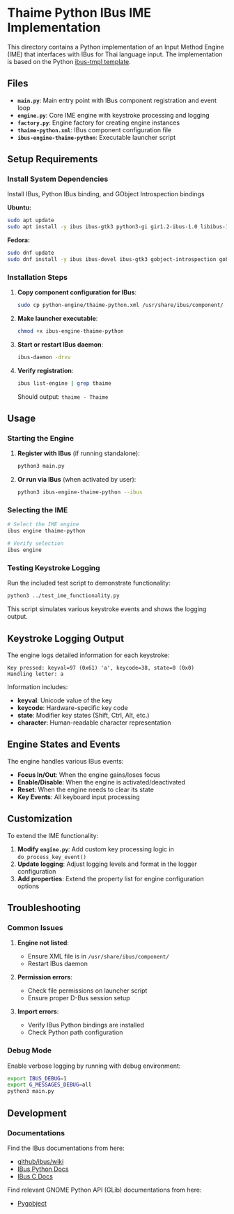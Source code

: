 # Thaime Python IBus IME Implementation

This directory contains a Python implementation of an Input Method Engine (IME) that interfaces with IBus for Thai language input.
The implementation is based on the Python [ibus-tmpl template](https://github.com/phuang/ibus-tmpl).

## Files

- **`main.py`**: Main entry point with IBus component registration and event loop
- **`engine.py`**: Core IME engine with keystroke processing and logging
- **`factory.py`**: Engine factory for creating engine instances
- **`thaime-python.xml`**: IBus component configuration file
- **`ibus-engine-thaime-python`**: Executable launcher script

## Setup Requirements

### Install System Dependencies

Install IBus, Python IBus binding, and GObject Introspection bindings

**Ubuntu:**

```bash
sudo apt update
sudo apt install -y ibus ibus-gtk3 python3-gi gir1.2-ibus-1.0 libibus-1.0-dev
```

**Fedora:**

```bash
sudo dnf update
sudo dnf install -y ibus ibus-devel ibus-gtk3 gobject-introspection gobject-introspection-devel python3-gobject-base python3-gobject-devel
```

### Installation Steps

1. **Copy component configuration for IBus**:
   ```bash
   sudo cp python-engine/thaime-python.xml /usr/share/ibus/component/
   ```

2. **Make launcher executable**:
   ```bash
   chmod +x ibus-engine-thaime-python
   ```

3. **Start or restart IBus daemon**:
   ```bash
   ibus-daemon -drxv
   ```

4. **Verify registration**:
   ```bash
   ibus list-engine | grep thaime
   ```
   Should output: `thaime - Thaime`

## Usage

### Starting the Engine

1. **Register with IBus** (if running standalone):
   ```bash
   python3 main.py
   ```

2. **Or run via IBus** (when activated by user):
   ```bash
   python3 ibus-engine-thaime-python --ibus
   ```

### Selecting the IME

```bash
# Select the IME engine
ibus engine thaime-python

# Verify selection
ibus engine
```

### Testing Keystroke Logging

Run the included test script to demonstrate functionality:

```bash
python3 ../test_ime_functionality.py
```

This script simulates various keystroke events and shows the logging output.

## Keystroke Logging Output

The engine logs detailed information for each keystroke:

```
Key pressed: keyval=97 (0x61) 'a', keycode=38, state=0 (0x0)
Handling letter: a
```

Information includes:
- **keyval**: Unicode value of the key
- **keycode**: Hardware-specific key code
- **state**: Modifier key states (Shift, Ctrl, Alt, etc.)
- **character**: Human-readable character representation

## Engine States and Events

The engine handles various IBus events:

- **Focus In/Out**: When the engine gains/loses focus
- **Enable/Disable**: When the engine is activated/deactivated
- **Reset**: When the engine needs to clear its state
- **Key Events**: All keyboard input processing

## Customization

To extend the IME functionality:

1. **Modify `engine.py`**: Add custom key processing logic in `do_process_key_event()`
2. **Update logging**: Adjust logging levels and format in the logger configuration
3. **Add properties**: Extend the property list for engine configuration options

## Troubleshooting

### Common Issues

1. **Engine not listed**: 
   - Ensure XML file is in `/usr/share/ibus/component/`
   - Restart IBus daemon

2. **Permission errors**:
   - Check file permissions on launcher script
   - Ensure proper D-Bus session setup

3. **Import errors**:
   - Verify IBus Python bindings are installed
   - Check Python path configuration

### Debug Mode

Enable verbose logging by running with debug environment:

```bash
export IBUS_DEBUG=1
export G_MESSAGES_DEBUG=all
python3 main.py
```

## Development

### Documentations

Find the IBus documentations from here:
- [github/ibus/wiki](https://github.com/ibus/ibus/wiki)
- [IBus Python Docs](https://lazka.github.io/pgi-docs/#IBus-1.0)
- [IBus C Docs](https://ibus.github.io/docs/ibus-1.5/index.html)

Find relevant GNOME Python API (GLib) documentations from here:
- [Pygobject](https://api.pygobject.gnome.org/)